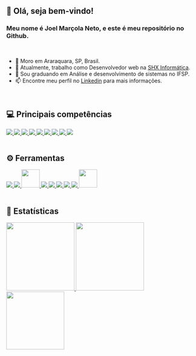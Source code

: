 ## 🔰 Olá, seja bem-vindo!

### Meu nome é Joel Marçola Neto, e este é meu repositório no Github. <!--img src="" alt="ilustração de um computador" min-width="200px" max-width="200px" width="200px" align="right"-->

<br>

- 📌 Moro em Araraquara, SP, Brasil.
- 🏢 Atualmente, trabalho como Desenvolvedor web na <a href="https://shx.com.br/solucao/">SHX Informática</a>.
- 🏫 Sou graduando em Análise e desenvolvimento de sistemas no IFSP.
- 📫 Encontre meu perfil no <a href="https://www.linkedin.com/in/joelmarcolaneto" target="_blank">Linkedin</a> para mais informações.

<br>

## :computer: Principais competências

<div>
<a href="https://angular.io/">
  <img src="https://skillicons.dev/icons?i=angular"/>
</a>
<a href="https://www.java.com/pt-BR/">
  <img src="https://skillicons.dev/icons?i=java"/>
</a>
<a href="https://spring.io/">
  <img src="https://skillicons.dev/icons?i=spring"/>
</a>
<a href="https://developer.mozilla.org/pt-BR/docs/Web/HTML">
  <img src="https://skillicons.dev/icons?i=html"/>
</a>
<a href="https://developer.mozilla.org/pt-BR/docs/Web/CSS">
  <img src="https://skillicons.dev/icons?i=css"/>
</a>
<a href="https://sass-lang.com">
  <img src="https://skillicons.dev/icons?i=sass"/>
</a>
<a href="https://developer.mozilla.org/pt-BR/docs/Web/JavaScript">
  <img src="https://skillicons.dev/icons?i=js"/>
</a>
<a href="https://www.typescriptlang.org/pt/">
  <img src="https://skillicons.dev/icons?i=ts"/>
</a>
<a href="https://www.w3schools.com/c/">
  <img src="https://skillicons.dev/icons?i=c"/>
</a>
</div>

<br>

## ⚙️ Ferramentas

<div>
<a href="https://code.visualstudio.com" >
  <img src="https://skillicons.dev/icons?i=vscode"/>
</a>
<a href="https://eclipseide.org/" >
  <img src="https://skillicons.dev/icons?i=eclipse"/>
</a>
<a href="https://www.postman.com">
  <img src="https://i.postimg.cc/QNyBTNVk/postman.png" width="48" height="48"/>
</a>
<a href="https://git-scm.com" >
  <img src="https://skillicons.dev/icons?i=git"/>
</a>
<a href="https://github.com" >
  <img src="https://skillicons.dev/icons?i=github"/>
</a>
<a href="https://about.gitlab.com/">
  <img src="https://skillicons.dev/icons?i=gitlab"/>
</a>
<a href="https://www.postgresql.org">
  <img src="https://skillicons.dev/icons?i=postgres"/>
</a>
<a href="https://www.adobe.com/br/products/photoshop.html" >
  <img src="https://skillicons.dev/icons?i=ps"/>
</a>
  <a href="https://npmjs.com">
  <img src="https://i.postimg.cc/zBfCqdPJ/npm.png" width="48" height="48"/>
</a>
</div>

<br>

## 🚀 Estatísticas

<div>
<a href="https://github.com/JoelMNeto">
<img loading="lazy" height="180em" src="https://github-readme-stats.vercel.app/api/top-langs/?username=JoelMNeto&layout=compact&langs_count=7&theme=radical"/>
<img loading="lazy" height="180em" src="https://github-readme-stats.vercel.app/api/?username=JoelMNeto&show_icons=true&include_all_commits=true&theme=radical"/>
<img loading="lazy" height="153em" src="http://github-readme-streak-stats.herokuapp.com/?user=JoelMNeto&amp;theme=radical">
</a>
</div>
